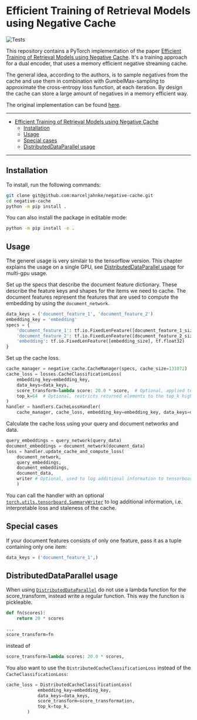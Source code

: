 # Efficient Training of Retrieval Models using Negative Cache

![Tests](https://github.com/marceljahnke/negative-cache/actions/workflows/lint-and-test.yml/badge.svg)

This repository contains a PyTorch implementation of the paper [Efficient Training of Retrieval Models using Negative Cache](https://openreview.net/pdf?id=824xC-SgWgU). It's a training approach for a dual encoder, that uses a memory efficient negative streaming cache.

The general idea, according to the authors, is to sample negatives from the cache and use them in combination with GumbelMax-sampling to approximate the cross-entropy loss function, at each iteration. By design the cache can store a large amount of negatives in a memory efficient way.

The original implementation can be found [here](https://github.com/google-research/google-research/tree/master/negative_cache).


---
- [Efficient Training of Retrieval Models using Negative Cache](#efficient-training-of-retrieval-models-using-negative-cache)
  - [Installation](#installation)
  - [Usage](#usage)
  - [Special cases](#special-cases)
  - [DistributedDataParallel usage](#distributeddataparallel-usage)
---

## Installation

To install, run the following commands:

```bash
git clone git@github.com:marceljahnke/negative-cache.git
cd negative-cache
python -m pip install .
``` 

You can also install the package in editable mode:

```bash
python -m pip install -e .
```

## Usage

The generel usage is very similair to the tensorflow version. This chapter explains the usage on a single GPU, see [DistributedDataParallel usage](#distributeddataparallel-usage) for multi-gpu usage.

Set up the specs that describe the document feature dictionary. These describe the feature keys and shapes for the items we need to cache. The document features represent the features that are used to compute the embedding by using the `document_network`.

```python
data_keys = ('document_feature_1', 'document_feature_2')
embedding_key = 'embedding'
specs = {
    'document_feature_1': tf.io.FixedLenFeature([document_feature_1_size], tf.int32),
    'document_feature_2': tf.io.FixedLenFeature([document_feature_2_size], tf.int32),
    'embedding': tf.io.FixedLenFeature([embedding_size], tf.float32)
}
```

Set up the cache loss.

```python
cache_manager = negative_cache.CacheManager(specs, cache_size=131072)
cache_loss = losses.CacheClassificationLoss(
    embedding_key=embedding_key,
    data_keys=data_keys,
    score_transform=lambda score: 20.0 * score,  # Optional, applied to scores before loss.
    top_k=64  # Optional, restricts returned elements to the top_k highest scores.
)
handler = handlers.CacheLossHandler(
    cache_manager, cache_loss, embedding_key=embedding_key, data_keys=data_keys)
```

Calculate the cache loss using your query and document networks and data.

```python
query_embeddings = query_network(query_data)
document_embeddings = document_network(document_data)
loss = handler.update_cache_and_compute_loss(
    document_network, 
    query_embeddings,
    document_embeddings, 
    document_data,
    writer # Optional, used to log additional information to tensorboard.
    )
```

You can call the handler with an optional [`torch.utils.tensorboard.SummaryWriter`](https://pytorch.org/docs/stable/tensorboard.html#torch.utils.tensorboard.writer.SummaryWriter) to log additional information, i.e. interpretable loss and staleness of the cache.


## Special cases

If your document features consists of only one feature, pass it as a tuple containing only one item:
```python
data_keys = ('document_feature_1',)
```

## DistributedDataParallel usage

When using [`DistributedDataParallel`](https://pytorch.org/docs/stable/generated/torch.nn.parallel.DistributedDataParallel.html#torch.nn.parallel.DistributedDataParallel) do not use a lambda function for the score_transform, instead write a regular function. This way the function is pickleable.

```python
def fn(scores):
    return 20 * scores

...
score_transform=fn
```
instead of

```python
score_transform=lambda scores: 20.0 * scores,
```

You also want to use the `DistributedCacheClassificationLoss` instead of the `CacheClassificationLoss`:

```python
cache_loss = DistributedCacheClassificationLoss(
            embedding_key=embedding_key,
            data_keys=data_keys,
            score_transform=score_transformation,
            top_k=top_k,
        )
```